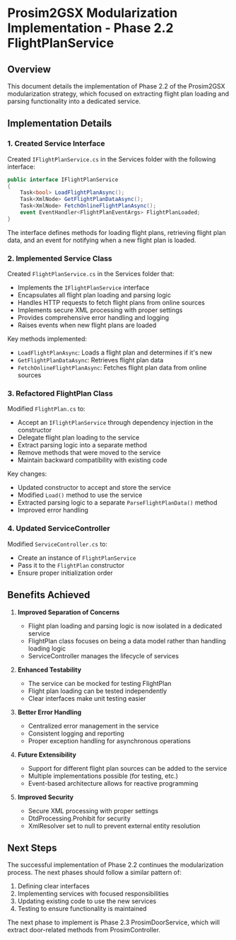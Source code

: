 # Prosim2GSX Modularization Implementation - Phase 2.2 FlightPlanService

## Overview

This document details the implementation of Phase 2.2 of the Prosim2GSX modularization strategy, which focused on extracting flight plan loading and parsing functionality into a dedicated service.

## Implementation Details

### 1. Created Service Interface

Created `IFlightPlanService.cs` in the Services folder with the following interface:

```csharp
public interface IFlightPlanService
{
    Task<bool> LoadFlightPlanAsync();
    Task<XmlNode> GetFlightPlanDataAsync();
    Task<XmlNode> FetchOnlineFlightPlanAsync();
    event EventHandler<FlightPlanEventArgs> FlightPlanLoaded;
}
```

The interface defines methods for loading flight plans, retrieving flight plan data, and an event for notifying when a new flight plan is loaded.

### 2. Implemented Service Class

Created `FlightPlanService.cs` in the Services folder that:

- Implements the `IFlightPlanService` interface
- Encapsulates all flight plan loading and parsing logic
- Handles HTTP requests to fetch flight plans from online sources
- Implements secure XML processing with proper settings
- Provides comprehensive error handling and logging
- Raises events when new flight plans are loaded

Key methods implemented:

- `LoadFlightPlanAsync`: Loads a flight plan and determines if it's new
- `GetFlightPlanDataAsync`: Retrieves flight plan data
- `FetchOnlineFlightPlanAsync`: Fetches flight plan data from online sources

### 3. Refactored FlightPlan Class

Modified `FlightPlan.cs` to:

- Accept an `IFlightPlanService` through dependency injection in the constructor
- Delegate flight plan loading to the service
- Extract parsing logic into a separate method
- Remove methods that were moved to the service
- Maintain backward compatibility with existing code

Key changes:

- Updated constructor to accept and store the service
- Modified `Load()` method to use the service
- Extracted parsing logic to a separate `ParseFlightPlanData()` method
- Improved error handling

### 4. Updated ServiceController

Modified `ServiceController.cs` to:

- Create an instance of `FlightPlanService`
- Pass it to the `FlightPlan` constructor
- Ensure proper initialization order

## Benefits Achieved

1. **Improved Separation of Concerns**
   - Flight plan loading and parsing logic is now isolated in a dedicated service
   - FlightPlan class focuses on being a data model rather than handling loading logic
   - ServiceController manages the lifecycle of services

2. **Enhanced Testability**
   - The service can be mocked for testing FlightPlan
   - Flight plan loading can be tested independently
   - Clear interfaces make unit testing easier

3. **Better Error Handling**
   - Centralized error management in the service
   - Consistent logging and reporting
   - Proper exception handling for asynchronous operations

4. **Future Extensibility**
   - Support for different flight plan sources can be added to the service
   - Multiple implementations possible (for testing, etc.)
   - Event-based architecture allows for reactive programming

5. **Improved Security**
   - Secure XML processing with proper settings
   - DtdProcessing.Prohibit for security
   - XmlResolver set to null to prevent external entity resolution

## Next Steps

The successful implementation of Phase 2.2 continues the modularization process. The next phases should follow a similar pattern of:

1. Defining clear interfaces
2. Implementing services with focused responsibilities
3. Updating existing code to use the new services
4. Testing to ensure functionality is maintained

The next phase to implement is Phase 2.3 ProsimDoorService, which will extract door-related methods from ProsimController.
